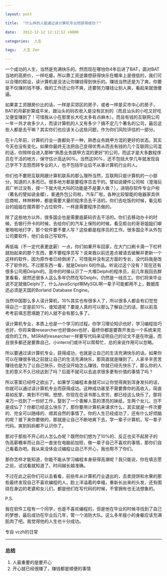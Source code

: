 ```yaml
---

layout: post

title:  "什么样的人能通过读计算机专业而获得成功？"

date:   2012-12-12 12:12:12 +0800

categories:  人生

tags:   人生 Zen

---
```


一个成功的人生，当然是充满快乐的。然而现在哪怕你4年后进了BAT，面对BAT当地的高房价，一样吃瘪。所以靠工资逆袭想获得快乐在概率上是很低的，我们可以合理的假设，读计算机是没法让你赚钱得到快乐的。赚钱当然还是为了爽，你要是不仅赚的钱不够，做的工作还让你不爽，还要努力赚钱让别人爽，看起来就很傻逼。

如果拿工资跟房价比的话，一样是买郊区的房子，或者一样是买市中心的房子，BAT的月薪折算成平米，跟汕头的码农收入是没有区别的（而且汕头的小吃又好吃又便宜赚到了！可惜我从小在那里长大吃太多有点麻木）。而且有钱的互联网公司一年一共才收多少人，而读计算机的人又有多少？搞不定几个著名的公司，最后这些人都是去干嘛？其实你们也应该关心这些问题，作为你们风险评估的一部分。

在十几年前，计算机行业一直都处于一种，熟悉业务跳甲方混的更好的状态。其实今天也没有变化。如果你最终无法把自己变得优秀从而去有钱的几个互联网公司混的话，你照样会进入那种“熟悉业务跳甲方混的更好”的公司，而这才是大多数程序员在干活的地方，保守估计高达90%。当然这90%，还不包括大学几年就发现自己学不下去怒而转专业的人，也不包括毕业后不从事计算机行业的人。

你们也不要把互联网跟计算机联系的那么理所当然，互联网只是计算机的一小部分，知道的人多而已。很多地方都是要程序员去干的。譬如说硬件公司啦（澄海玩具厂听过没有，按一下就大吼大叫的功能是不是要人做？），进销存软件专业户啦（著名的譬如说金蝶），普通外包公司啦，汽车厂啦，各种比较智能的电器家具供应商啦，林林种种，都是需要大量的程序员去干活的。你们去吃饭的时候，看见柜台的姐姐在摆弄那个占位软件，一样是需要程序员做的。

除了这些地方以外，很多国企也是需要底薪码农去干活的。你们去移动办卡的时候，去银行开卡的时候，去给你们的汽车上保险的时候，看见柜台的哥哥姐姐们噼里啪啦地打字，那个软件要不要人写？这些都是程序员的工作。很多国企不从外包公司要软件，他们会自己写软件。

再低端（不一定代表更底薪）一点，你们如果开车回家，在大门口刷卡滴一下栏杆就抬起来的那个东西，要不要程序员写？说来我以前还差点被请去破解并更新一个这样的软件，因为原作者已经倒闭了。可惜我并没有这方面的专长，没代码我是改不了软件的。不过那东西一看，就是Delphi 6的作品。听说过这个没有？现在还有很多公司用Delphi的。高中的时候认识了一大堆Delphi的程序员，前几年我回去群里看看，居然还很多人这么多年仍然在写Delphi，仍然是一线员工。你们将来毕业说不定就做Delphi了，什么JavaScript啊MySQL啊一辈子可能都用不上，数据库还必须是天国的Borland Database Engine。

当然中国那么多人读计算机，10%其实也有很多人了，所以很多人都会有幻觉觉得自己一定是前10%，谁知道呢？要是人真的可以那么了解自己的话，那以前高考考前填志愿填跪了的人就不会有那么多了。

读计算机专业，本质上也是一个学习的过程。你学习理论知识也好，学习编程技巧也好，你将来做researcher也好做dev也好，最终你都是要靠开发出一个系统来完成你的工作。MSRA的researcher一样要写代码来证明自己的论文不是在吹逼，而且很多都还是要靠自己，小intern们或许可以帮帮忙，总的来说作用可以忽略。

所以要通过读计算机专业，获得成功，也就是让自己的生活充满快乐的话。如果你可以在赚很多钱之前就让自己的生活充满快乐，那简直就是赚到了。人家辛辛苦苦赚钱也是为了让自己快乐，你还没开始怎么赚钱，你就已经先快乐了，那么你的人生的意义不久已经达到了吗？后面不就可以去追求很多更有价值的事情了吗？

所以答案已经呼之欲出了。如果学习编程本身就可以让你觉得爽到浑身发抖的话，你就可以通过读计算机专业而获得成功。这种成功甚至不需要靠你的高收入，简直易如反掌，爽到不行啊。想想，你现在在读书那么贫穷，都已经这么快乐了。那将来万一找到了一份好工作，娶到了一个善解人意的漂亮的妹纸，生两个女儿，岂不是成仙了？你都已经这么快乐了，那你要用计算机来谋求什么，其实就是一件次要的、完全可以随缘的、顺其自然的事情了。你的人生已经成功了，还有什么好烦脑的呢？接下来你要做的，那就是让自己不断地爽下去，学一辈子计算机，写一辈子代码，爽到妈妈都不认识你了。

那对于那些不开心的人怎么办呢？既然你们想为了10%的、反正也买不起房子的伪高薪概率而让自己一直坐在电脑前加班，做一辈子自己不喜欢的事情，那你们自己看着办吧。我从来没体会过编程让自己不开心，我也帮不了你们。

那你怎样才能知道，你能不能从学习编程本身获得高潮呢？我只能说，你在填志愿之前，试试看就知道了。时间越长越准确。

不过在此之前你们可以去看看，前些年从计算机行业退出的，去卖烧饼和水果的那些最终发现自己不喜欢编程的人，脸上洋溢着的幸福，重新长出来的头发，还有围绕在身边的老婆和女儿们，都是他们在写代码的时候，不曾拥有也无法想象的。


P.S.

我在软件工程有一个同学，也是不喜欢编程的，但是他在毕业的时候寻找到了自己的梦想，最后成功在毕业后几年，管一个消防大队。这么多年瘦小的身躯应该充满肌肉了吧。我觉得他的人生也十分成功。


专自 vczh的日常

----

### 总结

1. 人最重要的是要开心
2. 开心就已经很赚了，赚钱都是顺便的事情